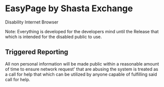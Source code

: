 # EasyPage by Shasta Exchange
Disability Internet Browser

Note: Everything is developed for the developers mind until the Release that which is intended for the disabled public to use. 

## Triggered Reporting
All non personal information will be made public within a reasonable amount of time to ensure network request' that are abusing the system is treated as a call for help that which can be utilized by anyone capable of fulfilling said call for help.
